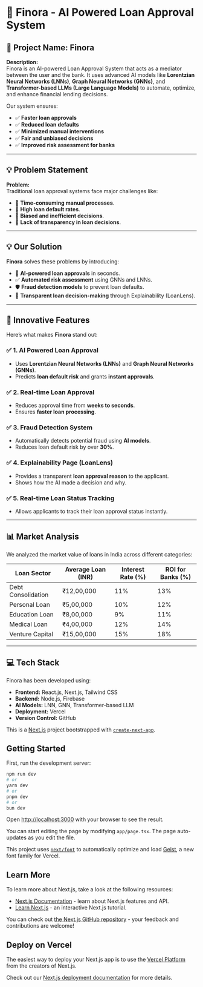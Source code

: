 # 🚀 Finora - AI Powered Loan Approval System  

## 📜 Project Name: Finora  
**Description:**  
Finora is an AI-powered Loan Approval System that acts as a mediator between the user and the bank. It uses advanced AI models like **Lorentzian Neural Networks (LNNs)**, **Graph Neural Networks (GNNs)**, and **Transformer-based LLMs (Large Language Models)** to automate, optimize, and enhance financial lending decisions.  

Our system ensures:  
- ✅ **Faster loan approvals**  
- ✅ **Reduced loan defaults**  
- ✅ **Minimized manual interventions**  
- ✅ **Fair and unbiased decisions**  
- ✅ **Improved risk assessment for banks**  

---

## 💡 Problem Statement  
**Problem:**  
Traditional loan approval systems face major challenges like:  
- 🚫 **Time-consuming manual processes**.  
- 🚫 **High loan default rates**.  
- 🚫 **Biased and inefficient decisions**.  
- 🚫 **Lack of transparency in loan decisions**.  

---

## 💡 Our Solution  
**Finora** solves these problems by introducing:  
- 🤖 **AI-powered loan approvals** in seconds.  
- ✅ **Automated risk assessment** using GNNs and LNNs.  
- 🛡 **Fraud detection models** to prevent loan defaults.  
- 💸 **Transparent loan decision-making** through Explainability (LoanLens).  

---

## 🎉 Innovative Features  
Here’s what makes **Finora** stand out:  

### ✅ 1. AI Powered Loan Approval  
- Uses **Lorentzian Neural Networks (LNNs)** and **Graph Neural Networks (GNNs)**.  
- Predicts **loan default risk** and grants **instant approvals**.  

### ✅ 2. Real-time Loan Approval  
- Reduces approval time from **weeks to seconds**.  
- Ensures **faster loan processing**.  

### ✅ 3. Fraud Detection System  
- Automatically detects potential fraud using **AI models**.  
- Reduces loan default risk by over **30%**.  

### ✅ 4. Explainability Page (LoanLens)  
- Provides a transparent **loan approval reason** to the applicant.  
- Shows how the AI made a decision and why.  

### ✅ 5. Real-time Loan Status Tracking  
- Allows applicants to track their loan approval status instantly.  

---

## 📊 Market Analysis
We analyzed the market value of loans in India across different categories:  

| Loan Sector        | Average Loan (INR)     | Interest Rate (%)    | ROI for Banks (%)      |
|-------------------|------------------------|---------------------|------------------------|
| Debt Consolidation | ₹12,00,000              | 11%                  | 13%                    |
| Personal Loan      | ₹5,00,000               | 10%                  | 12%                    |
| Education Loan     | ₹8,00,000               | 9%                   | 11%                    |
| Medical Loan       | ₹4,00,000               | 12%                  | 14%                    |
| Venture Capital    | ₹15,00,000              | 15%                  | 18%                    |

---

## 💻 Tech Stack
Finora has been developed using:  

- **Frontend:** React.js, Next.js, Tailwind CSS  
- **Backend:** Node.js, Firebase  
- **AI Models:** LNN, GNN, Transformer-based LLM  
- **Deployment:** Vercel  
- **Version Control:** GitHub  


This is a [Next.js](https://nextjs.org) project bootstrapped with [`create-next-app`](https://nextjs.org/docs/app/api-reference/cli/create-next-app).

## Getting Started

First, run the development server:

```bash
npm run dev
# or
yarn dev
# or
pnpm dev
# or
bun dev
```

Open [http://localhost:3000](http://localhost:3000) with your browser to see the result.

You can start editing the page by modifying `app/page.tsx`. The page auto-updates as you edit the file.

This project uses [`next/font`](https://nextjs.org/docs/app/building-your-application/optimizing/fonts) to automatically optimize and load [Geist](https://vercel.com/font), a new font family for Vercel.

## Learn More

To learn more about Next.js, take a look at the following resources:

- [Next.js Documentation](https://nextjs.org/docs) - learn about Next.js features and API.
- [Learn Next.js](https://nextjs.org/learn) - an interactive Next.js tutorial.

You can check out [the Next.js GitHub repository](https://github.com/vercel/next.js) - your feedback and contributions are welcome!

## Deploy on Vercel

The easiest way to deploy your Next.js app is to use the [Vercel Platform](https://vercel.com/new?utm_medium=default-template&filter=next.js&utm_source=create-next-app&utm_campaign=create-next-app-readme) from the creators of Next.js.

Check out our [Next.js deployment documentation](https://nextjs.org/docs/app/building-your-application/deploying) for more details.
